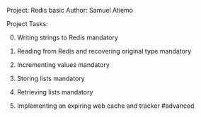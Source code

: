Project: Redis basic 
Author: Samuel Atiemo

Project Tasks:

0. Writing strings to Redis
mandatory

1. Reading from Redis and recovering original type
mandatory

2. Incrementing values
mandatory

3. Storing lists
mandatory

4. Retrieving lists
mandatory

5. Implementing an expiring web cache and tracker
#advanced


